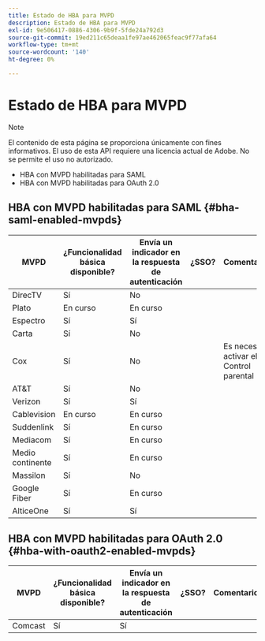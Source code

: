 ```yaml
---
title: Estado de HBA para MVPD
description: Estado de HBA para MVPD
exl-id: 9e506417-0886-4306-9b9f-5fde24a792d3
source-git-commit: 19ed211c65deaa1fe97ae462065feac9f77afa64
workflow-type: tm+mt
source-wordcount: '140'
ht-degree: 0%

---
```


# Estado de HBA para MVPD

>[!NOTE]
>
>El contenido de esta página se proporciona únicamente con fines informativos. El uso de esta API requiere una licencia actual de Adobe. No se permite el uso no autorizado.


* HBA con MVPD habilitadas para SAML
* HBA con MVPD habilitadas para OAuth 2.0


## HBA con MVPD habilitadas para SAML {#bha-saml-enabled-mvpds}

| MVPD | ¿Funcionalidad básica disponible? | Envía un indicador en la respuesta de autenticación | ¿SSO? | Comentarios |
|---|---|---|---|---|
| DirecTV | Sí | No |      |                                      |
| Plato | En curso | En curso |      |                                      |
| Espectro | Sí | Sí |      |                                      |
| Carta | Sí | No |      |                                      |
| Cox | Sí | No |      | Es necesario activar el Control parental |
| AT&amp;T | Sí | No |      |                                      |
| Verizon | Sí | Sí |      |                                      |
| Cablevision | En curso | En curso |      |                                      |
| Suddenlink | Sí | En curso |      |                                      |
| Mediacom | Sí | En curso |      |                                      |
| Medio continente | Sí | En curso |      |                                      |
| Massilon | Sí | No |      |                                      |
| Google Fiber | Sí | En curso |      |                                      |
| AlticeOne | Sí | Sí |      |                                      |


## HBA con MVPD habilitadas para OAuth 2.0 {#hba-with-oauth2-enabled-mvpds}

| MVPD | ¿Funcionalidad básica disponible? | Envía un indicador en la respuesta de autenticación | ¿SSO? | Comentarios |
|---|---|---|---|---|
| Comcast | Sí | Sí | | |
